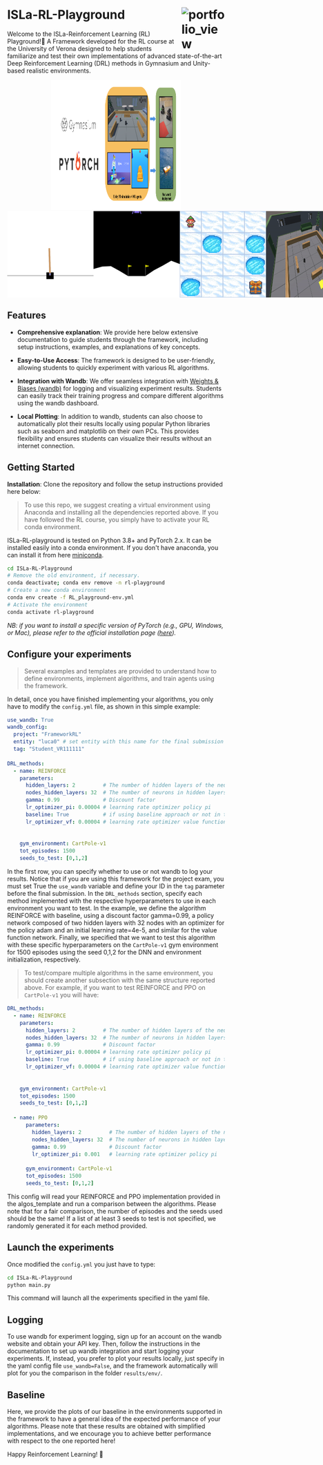 # ISLa-RL-Playground <img width="100" alt="portfolio_view" align="right" src="https://isla-lab.github.io/images/slider/slider-image.svg"> 

Welcome to the ISLa-Reinforcement Learning (RL) Playground!🚀 A Framework developed for the RL course at the University of Verona designed to help students familiarize and test their own implementations of advanced state-of-the-art Deep Reinforcement Learning (DRL) methods in Gymnasium and Unity-based realistic environments.

<div style="text-align:center;">
    <img src="images/banner.png" alt="ISLa-Reinforcement Learning (RL) Playground environments" style="width:300px;height:300px;" />
</div>


<div style="display: flex; justify-content: space-between;">
    <img src="images/cart_pole.gif" alt="CartPole" width="200" />
    <img src="images/lunar_lander.gif" alt="LunarLander" width="200" />
    <img src="images/frozen_lake.gif" alt="FrozenLake"width="200" />
    <img src="images/tb3.gif" alt="TB3" width="200" />
</div>


## Features

- **Comprehensive explanation**: We provide here below extensive documentation to guide students through the framework, including setup instructions, examples, and explanations of key concepts.

- **Easy-to-Use Access**: The framework is designed to be user-friendly, allowing students to quickly experiment with various RL algorithms.

- **Integration with Wandb**: We offer seamless integration with [Weights & Biases (wandb)](https://wandb.ai/) for logging and visualizing experiment results. Students can easily track their training progress and compare different algorithms using the wandb dashboard.

- **Local Plotting**: In addition to wandb, students can also choose to automatically plot their results locally using popular Python libraries such as seaborn and matplotlib on their own PCs. This provides flexibility and ensures students can visualize their results without an internet connection.

## Getting Started

**Installation**: Clone the repository and follow the setup instructions provided here below:
   > To use this repo, we suggest creating a virtual environment using Anaconda and installing all the dependencies reported above. If you have followed the RL course, you simply have to activate your RL conda environment.

   ISLa-RL-playground is tested on Python 3.8+ and PyTorch 2.x. It can be installed easily into a conda environment. If you don't have anaconda, you can install it from here [miniconda](https://docs.conda.io/en/latest/miniconda.html).

```bash
cd ISLa-RL-Playground
# Remove the old environment, if necessary.
conda deactivate; conda env remove -n rl-playground
# Create a new conda environment
conda env create -f RL_playground-env.yml
# Activate the environment
conda activate rl-playground
```

*NB: if you want to install a specific version of PyTorch (e.g., GPU, Windows, or Mac), please refer to the official installation page ([here](https://pytorch.org)).*

## Configure your experiments

> Several examples and templates are provided to understand how to define environments, implement algorithms, and train agents using the framework.

In detail, once you have finished implementing your algorithms, you only have to modify the `config.yml` file, as shown in this simple example:

```yaml
use_wandb: True
wandb_config:
  project: "FrameworkRL"
  entity: "luca0" # set entity with this name for the final submission
  tag: "Student_VR111111"

DRL_methods:
  - name: REINFORCE
    parameters:
      hidden_layers: 2         # The number of hidden layers of the neural network
      nodes_hidden_layers: 32  # The number of neurons in hidden layers of the neural network
      gamma: 0.99              # Discount factor
      lr_optimizer_pi: 0.00004 # learning rate optimizer policy pi
      baseline: True           # if using baseline approach or not in the update function
      lr_optimizer_vf: 0.00004 # learning rate optimizer value function
     

    gym_environment: CartPole-v1
    tot_episodes: 1500
    seeds_to_test: [0,1,2]
```
In the first row, you can specify whether to use or not wandb to log your results. Notice that if you are using this framework for the project exam, you must set True the `use_wandb` variable and define your ID in the `tag` parameter before the final submission. In the `DRL_methods` section, specify each method implemented with the respective hyperparameters to use in each environment you want to test. In the example, we define the algorithm REINFORCE with baseline, using a discount factor gamma=0.99, a policy network composed of two hidden layers with 32 nodes with an optimizer for the policy adam and an initial learning rate=4e-5, and similar for the value function network. Finally, we specified that we want to test this algorithm with these specific hyperparameters on the `CartPole-v1` gym environment for 1500 episodes using the seed 0,1,2 for the DNN and environment initialization, respectively. 

> To test/compare multiple algorithms in the same environment, you should create another subsection with the same structure reported above. For example, if you want to test REINFORCE and PPO on `CartPole-v1` you will have:

```yaml
DRL_methods:
  - name: REINFORCE
    parameters:
      hidden_layers: 2         # The number of hidden layers of the neural network
      nodes_hidden_layers: 32  # The number of neurons in hidden layers of the neural network
      gamma: 0.99              # Discount factor
      lr_optimizer_pi: 0.00004 # learning rate optimizer policy pi
      baseline: True           # if using baseline approach or not in the update function
      lr_optimizer_vf: 0.00004 # learning rate optimizer value function
     

    gym_environment: CartPole-v1
    tot_episodes: 1500
    seeds_to_test: [0,1,2]

  - name: PPO
      parameters:
        hidden_layers: 2         # The number of hidden layers of the neural network
        nodes_hidden_layers: 32  # The number of neurons in hidden layers of the neural network
        gamma: 0.99              # Discount factor
        lr_optimizer_pi: 0.001   # learning rate optimizer policy pi
          
      gym_environment: CartPole-v1
      tot_episodes: 1500
      seeds_to_test: [0,1,2]
```

This config will read your REINFORCE and PPO implementation provided in the algos_template and run a comparison between the algorithms. Please note that for a fair comparison, the number of episodes and the seeds used should be the same! If a list of at least 3 seeds to test is not specified, we randomly generated it for each method provided.

## Launch the experiments

Once modified the `config.yml` you just have to type:

```bash
cd ISLa-RL-Playground
python main.py
```

This command will launch all the experiments specified in the yaml file.
## Logging

To use wandb for experiment logging, sign up for an account on the wandb website and obtain your API key. Then, follow the instructions in the documentation to set up wandb integration and start logging your experiments.
If, instead, you prefer to plot your results locally, just specify in the yaml config file `use_wandb=False`, and the framework automatically will plot for you the comparison in the folder `results/env/`.

## Baseline

Here, we provide the plots of our baseline in the environments supported in the framework to have a general idea of the expected performance of your algorithms. Please note that these results are obtained with simplified implementations, and we encourage you to achieve better performance with respect to the one reported here! 


Happy Reinforcement Learning! 🤖
